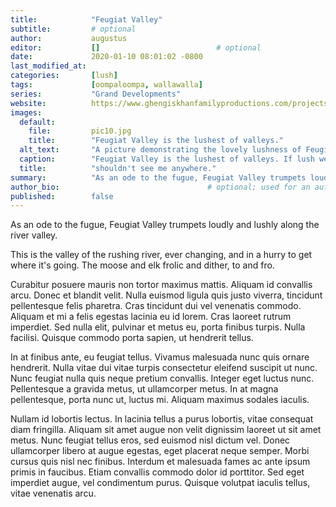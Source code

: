 ```yaml
---
title:            "Feugiat Valley"
subtitle:         # optional
author:           augustus
editor:           []                          # optional
date:             2020-01-10 08:01:02 -0800
last_modified_at: 
categories:       [lush]
tags:             [oompaloompa, wallawalla]
series:           "Grand Developments"
website:          https://www.ghengiskhanfamilyproductions.com/projects/feugiat_valley.html
images:
  default:
    file:         pic10.jpg
    title:        "Feugiat Valley is the lushest of valleys."
  alt_text:       "A picture demonstrating the lovely lushness of Feugiat Valley. If it were any lusher, it would need to be in a twelve-step program." # for screen readers
  caption:        "Feugiat Valley is the lushest of valleys. If lush were a valley, Feugiat Valley would be it."
  title:          "shouldn't see me anywhere."
summary:          "As an ode to the fugue, Feugiat Valley trumpets loudly and lushly along the river valley."
author_bio:                                 # optional; used for an author who is set to `published=false`
published:        false
---
```


As an ode to the fugue, Feugiat Valley trumpets loudly and lushly along the river valley.

This is the valley of the rushing river, ever changing, and in a hurry to get where it's going. The moose and elk frolic and dither, to and fro.

 Curabitur posuere mauris non tortor maximus mattis. Aliquam id convallis arcu. Donec et blandit velit. Nulla euismod ligula quis justo viverra, tincidunt pellentesque felis pharetra. Cras tincidunt dui vel venenatis commodo. Aliquam et mi a felis egestas lacinia eu id lorem. Cras laoreet rutrum imperdiet. Sed nulla elit, pulvinar et metus eu, porta finibus turpis. Nulla facilisi. Quisque commodo porta sapien, ut hendrerit tellus.

In at finibus ante, eu feugiat tellus. Vivamus malesuada nunc quis ornare hendrerit. Nulla vitae dui vitae turpis consectetur eleifend suscipit ut nunc. Nunc feugiat nulla quis neque pretium convallis. Integer eget luctus nunc. Pellentesque a gravida metus, ut ullamcorper metus. In at magna pellentesque, porta nunc ut, luctus mi. Aliquam maximus sodales iaculis.

Nullam id lobortis lectus. In lacinia tellus a purus lobortis, vitae consequat diam fringilla. Aliquam sit amet augue non velit dignissim laoreet ut sit amet metus. Nunc feugiat tellus eros, sed euismod nisl dictum vel. Donec ullamcorper libero at augue egestas, eget placerat neque semper. Morbi cursus quis nisl nec finibus. Interdum et malesuada fames ac ante ipsum primis in faucibus. Etiam convallis commodo dolor id porttitor. Sed eget imperdiet augue, vel condimentum purus. Quisque volutpat iaculis tellus, vitae venenatis arcu. 
